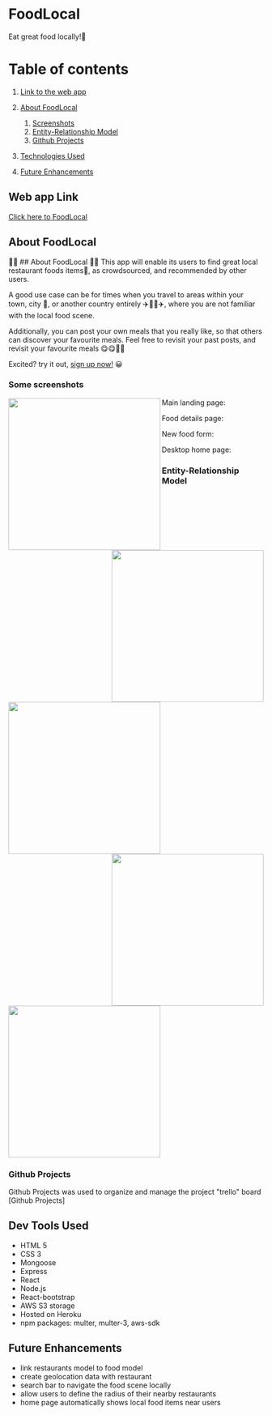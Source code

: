 # FoodLocal

Eat great food locally!:fork_and_knife: 


# Table of contents
1. [Link to the web app](#link)
2. [About FoodLocal](#about)
    1. [Screenshots](#screenshots)
    2. [Entity-Relationship Model](#ERD)
    3. [Github Projects](#trello)

3. [Technologies Used](#technology)
4. [Future Enhancements](#futureenhancement)


## Web app Link <a name="link"></a>
[Click here to FoodLocal](https://foodlocal.herokuapp.com/)

## About FoodLocal <a name="about"></a>
:meat_on_bone::bento: ## About FoodLocal <a name="about"></a> :hamburger::doughnut:
This app will enable its users to find great local restaurant foods items:fork_and_knife:, as crowdsourced, and recommended by other users. 

A good use case can be for times when you travel to areas within your town, city :city_sunrise:, or another country entirely :airplane::tokyo_tower::tokyo_tower::airplane:, where you are not familiar with the local food scene. 

Additionally, you can post your own meals that you really like, so that others can discover your favourite meals. Feel free to revisit your past posts, and revisit your favourite meals :yum::yum::spaghetti::ramen:

Excited? try it out, [sign up now!](https://foodlocal.herokuapp.com/login) :grinning:

### Some screenshots <a name="screenshots"></a>
Main landing page:
<img src="https://foodlocal-assets.s3.amazonaws.com/Main+landing+page.png" width=300 align=left>

Food details page:
<img src="https://foodlocal-assets.s3.amazonaws.com/Food+Show+page.png" width=300 align=right>

New food form:
<img src="https://foodlocal-assets.s3.amazonaws.com/New+food+posting+form.png" width=300 align=left>

Desktop home page:
<img src="https://foodlocal-assets.s3.amazonaws.com/Desktop+home+view.png" width=300 align=right>

### Entity-Relationship Model <a name="ERD"></a>
<img src="https://foodlocal-assets.s3.amazonaws.com/ERD_model.png" height=300 width=300>

### Github Projects <a name="trello"></a>
Github Projects was used to organize and manage the project "trello" board
[Github Projects]

## Dev Tools Used <a name="technology"></a>
* HTML 5
* CSS 3
* Mongoose
* Express
* React
* Node.js
* React-bootstrap
* AWS S3 storage
* Hosted on Heroku
* npm packages: multer, multer-3, aws-sdk


## Future Enhancements <a name="futureenhancement"></a>
- link restaurants model to food model
- create geolocation data with restaurant
- search bar to navigate the food scene locally 
- allow users to define the radius of their nearby restaurants
- home page automatically shows local food items near users


